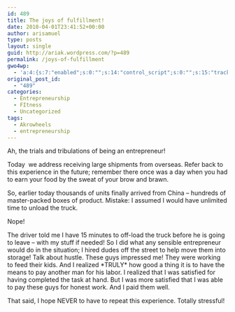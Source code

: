 ```yaml
---
id: 489
title: The joys of fulfillment!
date: 2010-04-01T23:41:52+00:00
author: arisamuel
type: posts
layout: single
guid: http://ariak.wordpress.com/?p=489
permalink: /joys-of-fulfillment
gwo4wp:
  - 'a:4:{s:7:"enabled";s:0:"";s:14:"control_script";s:0:"";s:15:"tracking_script";s:0:"";s:17:"conversion_script";s:0:"";}'
original_post_id:
  - "489"
categories:
  - Entrepreneurship
  - FItness
  - Uncategorized
tags:
  - Akrowheels
  - entrepreneurship
---
```

Ah, the trials and tribulations of being an entrepreneur!

Today  we address receiving large shipments from overseas. Refer back to this experience in the future; remember there once was a day when you had to earn your food by the sweat of your brow and brawn.

So, earlier today thousands of units finally arrived from China &#8211; hundreds of master-packed boxes of product. Mistake: I assumed I would have unlimited time to unload the truck.

Nope!

The driver told me I have 15 minutes to off-load the truck before he is going to leave &#8211; with my stuff if needed! So I did what any sensible entrepreneur would do in the situation; I hired dudes off the street to help move them into storage! Talk about hustle. These guys impressed me! They were working to feed their kids. And I realized \*TRULY\* how good a thing it is to have the means to pay another man for his labor. I realized that I was satisfied for having completed the task at hand. But I was more satisfied that I was able to pay these guys for honest work. And I paid them well.

That said, I hope NEVER to have to repeat this experience. Totally stressful!